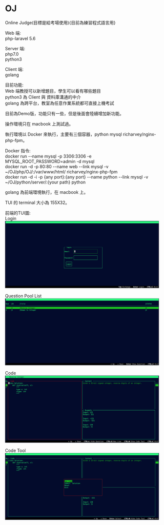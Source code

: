 # OJ
Online Judge(目標是給考場使用){目前為練習程式語言用}

Web 端:</br>
php-laravel 5.6

Server 端:</br>
php7.0</br>
python3</br>

Client 端:</br>
golang

目前功能:</br>
Web 端教授可以新增題目，學生可以看有哪些題目</br>
python3 為 Client 與 資料庫溝通的中介</br>
golang 為跨平台，教室為任意作業系統都可直接上機考試</br>

目前為Demo版，功能只有一些，但是後面會陸續增加新功能。

操作環境只在 macbook 上測試過。

執行環境以 Docker 來執行，主要有三個容器，python mysql richarvey/nginx-php-fpm。

Docker 指令:</br>
docker run --name mysql -p 3306:3306 -e MYSQL_ROOT_PASSWORD=admin -d mysql</br>
docker run -d -p 80:80 --name web --link mysql -v ~/OJ/php/OJ/:/var/www/html/ richarvey/nginx-php-fpm</br>
docker run -d -i -p {any port}:{any port} --name python --link mysql -v ~/OJ/python/server/:{your path} python</br>

golang 為前端環境執行，在 macbook 上。

TUI 的 terminal 大小為 155X32。

前端的TUI圖:</br>
Login
![image](https://github.com/alfie1121/OJ/blob/master/Login.png)

Question Pool List
![image](https://github.com/alfie1121/OJ/blob/master/QPlist.png)

Code
![image](https://github.com/alfie1121/OJ/blob/master/Code.png)

Code Tool
![image](https://github.com/alfie1121/OJ/blob/master/CodeTool.png)




